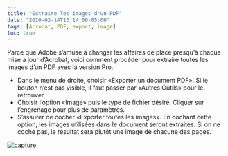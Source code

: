 ```yaml
---
title: "Extraire les images d'un PDF"
date: "2020-02-14T10:14:00-05:00"
tags: [Acrobat, PDF, export, image]
toc: true
---
```


Parce que Adobe s’amuse à changer les affaires de place presqu’à chaque mise à jour d’Acrobat, voici comment procéder pour extraire toutes les images d’un PDF avec la version Pro.

- Dans le menu de droite, choisir «Exporter un document PDF». Si le bouton n’est pas visible, il faut passer par «Autres Outils» pour le retrouver.
- Choisir l’option «Image» puis le type de fichier désiré. Cliquer sur l’engrenage pour plus de paramètres.
- S’assurer de cocher «Exporter toutes les images». En cochant cette option, les images utilisées dans le document seront extraites. Si on ne coche pas, le résultat sera plutôt une image de chacune des pages.

![capture](../images/1nfograph3/acrobat-extraire-images.png)

